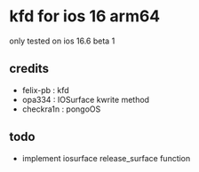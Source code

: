 # kfd for ios 16 arm64  
only tested on ios 16.6 beta 1  

## credits
 - felix-pb : kfd
 - opa334 : IOSurface kwrite method
 - checkra1n : pongoOS

## todo
 - implement iosurface release_surface function
